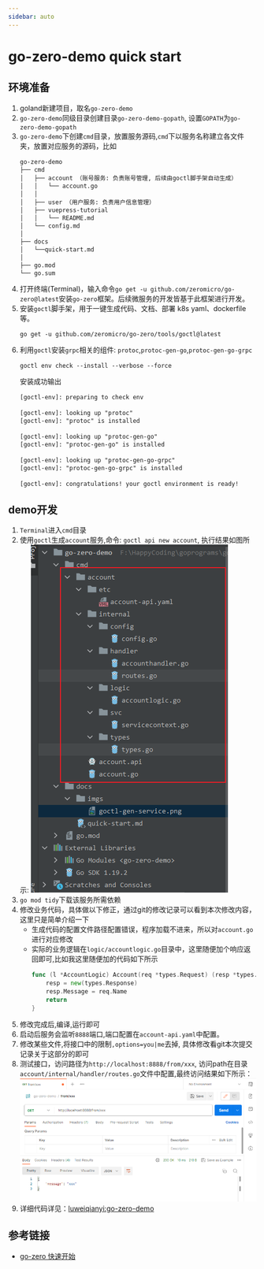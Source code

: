 ```yaml
---
sidebar: auto
---
```

# go-zero-demo quick start
## 环境准备
1. goland新建项目，取名`go-zero-demo`
2. `go-zero-demo`同级目录创建目录`go-zero-demo-gopath`, 设置`GOPATH`为`go-zero-demo-gopath`
3. `go-zero-demo`下创建`cmd`目录，放置服务源码,`cmd`下以服务名称建立各文件夹，放置对应服务的源码，比如
    ```shell
    go-zero-demo
    ├── cmd
    │   ├── account （账号服务: 负责账号管理, 后续由goctl脚手架自动生成）
    │   │   └── account.go
    │   │
    │   ├── user （用户服务: 负责用户信息管理）
    │   ├── vuepress-tutorial
    │   │   └── README.md
    │   └── config.md
    │
    ├── docs
    │   └──quick-start.md
    │
    ├── go.mod
    └── go.sum
    ```
4. 打开终端(Terminal)，输入命令`go get -u github.com/zeromicro/go-zero@latest`安装`go-zero`框架。后续微服务的开发皆基于此框架进行开发。
5. 安装`goctl`脚手架，用于一键生成代码、文档、部署 k8s yaml、dockerfile 等。
    ```
    go get -u github.com/zeromicro/go-zero/tools/goctl@latest
    ```
6. 利用`goctl`安装`grpc`相关的组件: `protoc`,`protoc-gen-go`,`protoc-gen-go-grpc`
    ```
    goctl env check --install --verbose --force
    ```
    安装成功输出
    ```
    [goctl-env]: preparing to check env

    [goctl-env]: looking up "protoc"
    [goctl-env]: "protoc" is installed

    [goctl-env]: looking up "protoc-gen-go"
    [goctl-env]: "protoc-gen-go" is installed

    [goctl-env]: looking up "protoc-gen-go-grpc"
    [goctl-env]: "protoc-gen-go-grpc" is installed

    [goctl-env]: congratulations! your goctl environment is ready!
    ```

## demo开发
1. `Terminal`进入`cmd`目录
2. 使用`goctl`生成`account`服务,命令: `goctl api new account`, 执行结果如图所示:
    ![](./imgs/goctl-gen-service.png)
3. `go mod tidy`下载该服务所需依赖
4. 修改业务代码，具体做以下修正，通过git的修改记录可以看到本次修改内容，这里只是简单介绍一下
    * 生成代码的配置文件路径配置错误，程序加载不进来，所以对`account.go`进行对应修改
    * 实际的业务逻辑在`logic/accountlogic.go`目录中，这里随便加个响应返回即可,比如我这里随便加的代码如下所示
        ```go
        func (l *AccountLogic) Account(req *types.Request) (resp *types.Response, err error) {
            resp = new(types.Response)
            resp.Message = req.Name
            return
        }
        ```
5. 修改完成后,编译,运行即可
6. 启动后服务会监听`8888`端口,端口配置在`account-api.yaml`中配置。
7. 修改某些文件,将接口中的限制`,options=you|me`去掉, 具体修改看git本次提交记录关于这部分的即可
8. 测试接口，访问路径为`http://localhost:8888/from/xxx`, 访问path在目录`account/internal/handler/routes.go`文件中配置,最终访问结果如下所示：
    ![](./imgs/http-get.png)
9. 详细代码详见：[luweiqianyi:go-zero-demo](https://github.com/luweiqianyi/go-zero-demo.git)

## 参考链接
* [go-zero 快速开始](https://go-zero.dev/docs/tasks/cli/api-demo)